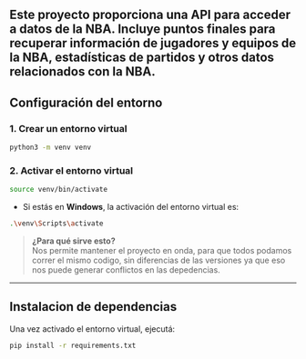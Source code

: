 Este proyecto proporciona una API para acceder a datos de la NBA. Incluye puntos finales para recuperar información de jugadores y equipos de la NBA, estadísticas de partidos y otros datos relacionados con la NBA.
---

## Configuración del entorno

### 1. Crear un entorno virtual

```bash
python3 -m venv venv
```

### 2. Activar el entorno virtual

```bash
source venv/bin/activate
```

- Si estás en **Windows**, la activación del entorno virtual es:

```bash
.\venv\Scripts\activate
```

> **¿Para qué sirve esto?**  
Nos permite mantener el proyecto en onda, para que todos podamos correr el mismo codigo, sin diferencias de las versiones ya que eso nos puede generar conflictos en las depedencias.
---

## Instalacion de dependencias

Una vez activado el entorno virtual, ejecutá:

```bash
pip install -r requirements.txt
```